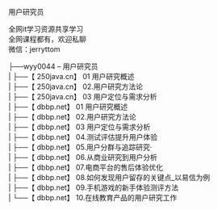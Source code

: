 用户研究员

全网it学习资源共享学习<br>全网课程都有，欢迎私聊<br>微信：jerryttom<br>

├──wyy0044 – 用户研究员<br> | ├──【 250java.cn】 01 用户研究概述<br> | ├──【 250java.cn】 02.用户研究方法论<br> | ├──【 250java.cn】 03 用户定位与需求分析<br> | ├──【 dbbp.net】 01 用户研究概述<br> | ├──【 dbbp.net】 02.用户研究方法论<br> | ├──【 dbbp.net】 03 用户定位与需求分析<br> | ├──【 dbbp.net】 04.测试评估提升用户体验<br> | ├──【 dbbp.net】 05.用户分群与追踪研究·<br> | ├──【 dbbp.net】 06.从商业研究到用户分析<br> | ├──【 dbbp.net】 07.电商平台的售后体验优化<br> | ├──【 dbbp.net】 08.如何发现用户留存的关键点_以易信为例<br> | ├──【 dbbp.net】 09.手机游戏的新手体验测评方法<br> | └──【 dbbp.net】 10.在线教育产品的用户研究工作